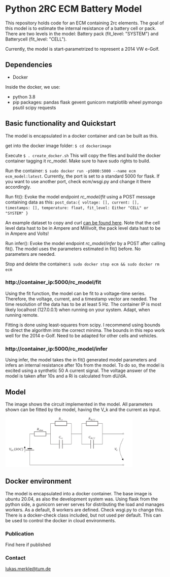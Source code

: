 # Python 2RC ECM Battery Model
This repository holds code for an ECM containing 2rc elements. The goal of this model is to estimate the internal resistance of a battery cell or pack. There are two levels in the model: Battery pack (fit_level: "SYSTEM") and Batterycell (fit_level: "CELL").

Currently, the model is start-parametrized to represent a 2014 VW e-Golf.

## Dependencies
* Docker 

Inside the docker, we use:
* python 3.8
* pip packages: pandas flask gevent gunicorn matplotlib wheel pymongo psutil scipy requests

## Basic functionality and Quickstart
The model is encapsulated in a docker container and can be built as this.

get into the docker image folder: `$ cd dockerimage`

Execute `$ . create_docker.sh` This will copy the files and build the docker container tagging it rc_model. Make sure to have sudo rights to build.

Run the container: `$ sudo docker run -p5000:5000 --name ecm ecm_model:latest`. Currently, the port is set to a standard 5000 for flask. If you want to use another port, check ecm/wsgi.py and change it there accordingly.

Run fit(): Evoke the model endpoint *rc_model/fit* using a POST message containing data as this:
`post_data:{
	voltage: [],
	current: [],
	timestamps: [],
	temperature: float,
	fit_level: Either "CELL" or "SYSTEM"
	}`

An example dataset to copy and curl [can be found here](example_data.md). Note that the cell level data hast to be in Ampere and Millivolt, the pack level data hast to be in Ampere and Volts!

Run infer(): Evoke the model endpoint *rc_model/infer* by a POST after calling fit(). The model uses the parameters estimated in fit() before. No parameters are needed.

Stop and delete the container:`$ sudo docker stop ecm && sudo docker rm ecm`

### http://container_ip:5000/rc_model/fit
Using the fit function, the model can be fit to a voltage-time series. Therefore, the voltage, current, and a timestamp vector are needed. The time resolution of the data has to be at least 5 Hz. The container IP is most likely localhost (127.0.0.1) when running on your system. Adapt, when running remote.

Fitting is done using least-squares from scipy. I recommend using bounds to direct the algorithm into the correct minima. The bounds in this repo work well for the 2014 e-Golf. Need to be adapted for other cells and vehicles.

### http://container_ip:5000/rc_model/infer
Using infer, the model takes the in fit() generated model parameters and infers an internal resistance after 10s from the model. To do so, the model is excited using a synthetic 50 A current signal. The voltage answer of the model is taken after 10s and a Ri is calculated from dU/dA.

## Model
The image shows the circuit implemented in the model. All parameters shown can be fitted by the model, having the V_k and the current as input. 

<img src="images/ecm_sk.png" alt="ECM circuit" width="400"/>

## Docker environment
The model is encapsulated into a docker container. The base image is ubuntu 20.04, as also the development system was. Using flask from the python side, a gunicorn server serves for distributing the load and manages workers. As a default, 8 workers are defined. Check wsgi.py to change this. There is a docker-check class included, but not used per default. This can be used to control the docker in cloud environments.

### Publication
Find here if published

### Contact
lukas.merkle@tum.de

